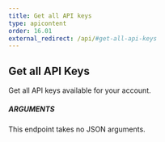 ```yaml
---
title: Get all API keys
type: apicontent
order: 16.01
external_redirect: /api/#get-all-api-keys
---
```


## Get all API Keys

Get all API keys available for your account.

##### ARGUMENTS

This endpoint takes no JSON arguments.
